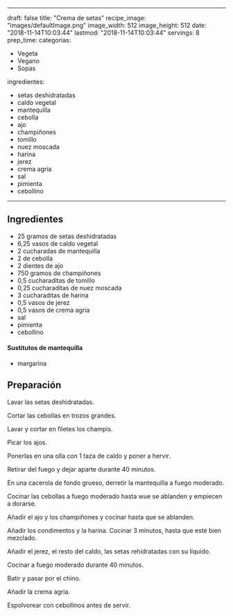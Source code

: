 
---
draft: false
title: "Crema de setas"
recipe_image: "images/defaultImage.png"
image_width: 512
image_height: 512
date: "2018-11-14T10:03:44"
lastmod: "2018-11-14T10:03:44"
servings: 8
prep_time: 
categorias:
  - Vegeta
  - Vegano
  - Sopas

ingredientes:
  - setas deshidratadas
  - caldo vegetal
  - mantequilla
  - cebolla
  - ajo
  - champiñones
  - tomillo
  - nuez moscada
  - harina
  - jerez
  - crema agria
  - sal
  - pimienta
  - cebollino
---

## Ingredientes
- 25 gramos de setas deshidratadas
- 6,25 vasos de caldo vegetal
- 2 cucharadas de mantequilla
- 2  de cebolla
- 2 dientes de ajo
- 750 gramos de champiñones
- 0,5 cucharaditas de tomillo
- 0,25 cucharaditas de nuez moscada
- 3 cucharaditas de harina
- 0,5 vasos de jerez
- 0,5 vasos de crema agria
- sal
- pimienta
- cebollino
#### Sustitutos de mantequilla
- margarina

## Preparación
Lavar las setas deshidratadas.

Cortar las cebollas en trozos grandes.

Lavar y cortar en filetes los champis.

Picar los ajos.

Ponerlas en una olla con 1 taza de caldo y poner a hervir.

Retirar del fuego y dejar aparte durante 40 minutos.

En una cacerola de fondo grueso, derretir la mantequilla a fuego moderado.

Cocinar las cebollas a fuego moderado hasta wue se ablanden y empiecen a dorarse.

Añadir el ajo y los champiñones y cocinar hasta que se ablanden.

Añadir los condimentos y la harina. Cocinar 3 minutos, hasta que esté bien mezclado.

Añadir el jerez, el resto del caldo, las setas rehidratadas con su líquido.

Cocinar a fuego moderado durante 40 minutos.

Batir y pasar por el chino.

Añadir la crema agria.

Espolvorear con cebollinos antes de servir.


